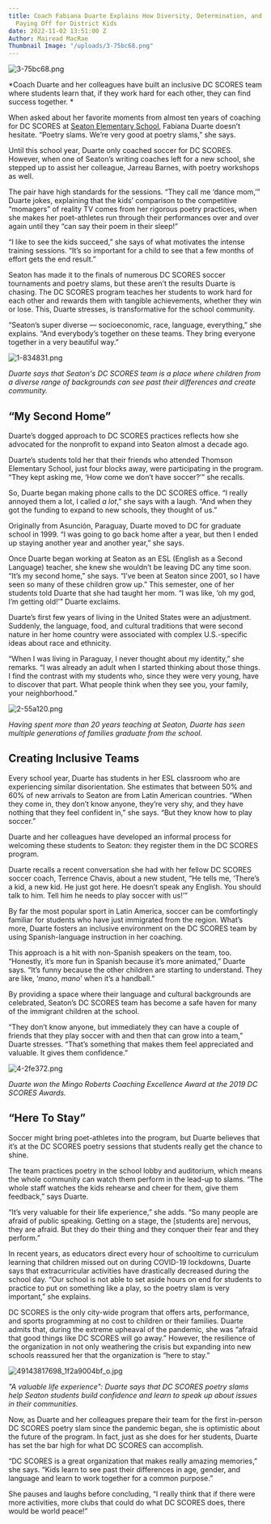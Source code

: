 ```yaml
---
title: Coach Fabiana Duarte Explains How Diversity, Determination, and DC SCORES is
  Paying Off for District Kids
date: 2022-11-02 13:51:00 Z
Author: Mairead MacRae
Thumbnail Image: "/uploads/3-75bc68.png"
---
```


![3-75bc68.png](/uploads/3-75bc68.png)

\*Coach Duarte and her colleagues have built an inclusive DC SCORES team where students learn that, if they work hard for each other, they can find success together. \*












When asked about her favorite moments from almost ten years of coaching for DC SCORES at [Seaton Elementary School](https://seatondc.org/), Fabiana Duarte doesn’t hesitate. “Poetry slams. We’re very good at poetry slams,” she says.

Until this school year, Duarte only coached soccer for DC SCORES. However, when one of Seaton’s writing coaches left for a new school, she stepped up to assist her colleague, Jarreau Barnes, with poetry workshops as well.

The pair have high standards for the sessions. “They call me ‘dance mom,’” Duarte jokes, explaining that the kids’ comparison to the competitive “momagers” of reality TV comes from her rigorous poetry practices, when she makes her poet-athletes run through their performances over and over again until they “can say their poem in their sleep!”

“I like to see the kids succeed,” she says of what motivates the intense training sessions. “It’s so important for a child to see that a few months of effort gets the end result.”

Seaton has made it to the finals of numerous DC SCORES soccer tournaments and poetry slams, but these aren’t the results Duarte is chasing. The DC SCORES program teaches her students to work hard for each other and rewards them with tangible achievements, whether they win or lose. This, Duarte stresses, is transformative for the school community.

“Seaton’s super diverse — socioeconomic, race, language, everything,” she explains. “And everybody’s together on these teams. They bring everyone together in a very beautiful way.”

![1-834831.png](/uploads/1-834831.png)

*Duarte says that Seaton's DC SCORES team is a place where children from a diverse range of backgrounds can see past their differences and create community.*

## “My Second Home”

Duarte’s dogged approach to DC SCORES practices reflects how she advocated for the nonprofit to expand into Seaton almost a decade ago.

Duarte’s students told her that their friends who attended Thomson Elementary School, just four blocks away, were participating in the program. “They kept asking me, ‘How come we don’t have soccer?’” she recalls.

So, Duarte began making phone calls to the DC SCORES office. “I really annoyed them a lot, I called *a lot*,” she says with a laugh. “And when they got the funding to expand to new schools, they thought of us.”

Originally from Asunción, Paraguay, Duarte moved to DC for graduate school in 1999. “I was going to go back home after a year, but then I ended up staying another year and another year,” she says.

Once Duarte began working at Seaton as an ESL (English as a Second Language) teacher, she knew she wouldn’t be leaving DC any time soon. “It’s my second home,” she says. “I’ve been at Seaton since 2001, so I have seen so many of these children grow up.” This semester, one of her students told Duarte that she had taught her mom. “I was like, ‘oh my god, I’m getting old!’” Duarte exclaims.

Duarte’s first few years of living in the United States were an adjustment. Suddenly, the language, food, and cultural traditions that were second nature in her home country were associated with complex U.S.-specific ideas about race and ethnicity.

“When I was living in Paraguay, I never thought about my identity,” she remarks. “I was already an adult when I started thinking about those things. I find the contrast with my students who, since they were very young, have to discover that part. What people think when they see you, your family, your neighborhood.”

![2-55a120.png](/uploads/2-55a120.png)

*Having spent more than 20 years teaching at Seaton, Duarte has seen multiple generations of families graduate from the school.*

## Creating Inclusive Teams

Every school year, Duarte has students in her ESL classroom who are experiencing similar disorientation. She estimates that between 50% and 60% of new arrivals to Seaton are from Latin American countries. “When they come in, they don’t know anyone, they’re very shy, and they have nothing that they feel confident in,” she says. “But they know how to play soccer.”

Duarte and her colleagues have developed an informal process for welcoming these students to Seaton: they register them in the DC SCORES program.

Duarte recalls a recent conversation she had with her fellow DC SCORES soccer coach, Terrence Chavis, about a new student, “He tells me, ‘There’s a kid, a new kid. He just got here. He doesn’t speak any English. You should talk to him. Tell him he needs to play soccer with us!’”

By far the most popular sport in Latin America, soccer can be comfortingly familiar for students who have just immigrated from the region. What’s more, Duarte fosters an inclusive environment on the DC SCORES team by using Spanish-language instruction in her coaching.

This approach is a hit with non-Spanish speakers on the team, too. “Honestly, it’s more fun in Spanish because it’s more animated,” Duarte says. “It’s funny because the other children are starting to understand. They are like, ‘*mano*, *mano*’ when it’s a handball.”

By providing a space where their language and cultural backgrounds are celebrated, Seaton’s DC SCORES team has become a safe haven for many of the immigrant children at the school.

“They don’t know anyone, but immediately they can have a couple of friends that they play soccer with and then that can grow into a team,” Duarte stresses. “That’s something that makes them feel appreciated and valuable. It gives them confidence.”

![4-2fe372.png](/uploads/4-2fe372.png)

*Duarte won the Mingo Roberts Coaching Excellence Award at the 2019 DC SCORES Awards.*

## “Here To Stay”

Soccer might bring poet-athletes into the program, but Duarte believes that it’s at the DC SCORES poetry sessions that students really get the chance to shine.

The team practices poetry in the school lobby and auditorium, which means the whole community can watch them perform in the lead-up to slams. “The whole staff watches the kids rehearse and cheer for them, give them feedback,” says Duarte.

“It’s very valuable for their life experience,” she adds. “So many people are afraid of public speaking. Getting on a stage, the \[students are\] nervous, they are afraid. But they do their thing and they conquer their fear and they perform.”

In recent years, as educators direct every hour of schooltime to curriculum learning that children missed out on during COVID-19 lockdowns, Duarte says that extracurricular activities have drastically decreased during the school day. “Our school is not able to set aside hours on end for students to practice to put on something like a play, so the poetry slam is very important,” she explains.

DC SCORES is the only city-wide program that offers arts, performance, and sports programming at no cost to children or their families. Duarte admits that, during the extreme upheaval of the pandemic, she was “afraid that good things like DC SCORES will go away.” However, the resilience of the organization in not only weathering the crisis but expanding into new schools reassured her that the organization is “here to stay.”

![49143817698_1f2a9004bf_o.jpg](/uploads/49143817698_1f2a9004bf_o.jpg)

*"A valuable life experience": Duarte says that DC SCORES poetry slams help Seaton students build confidence and learn to speak up about issues in their communities.*

Now, as Duarte and her colleagues prepare their team for the first in-person DC SCORES poetry slam since the pandemic began, she is optimistic about the future of the program. In fact, just as she does for her students, Duarte has set the bar high for what DC SCORES can accomplish.

“DC SCORES is a great organization that makes really amazing memories,” she says. “Kids learn to see past their differences in age, gender, and language and learn to work together for a common purpose.”

She pauses and laughs before concluding, “I really think that if there were more activities, more clubs that could do what DC SCORES does, there would be world peace!”
